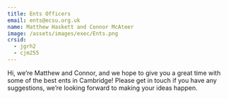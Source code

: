 ```yaml
---
title: Ents Officers
email: ents@ecsu.org.uk
name: Matthew Haskett and Connor McAteer
image: /assets/images/exec/Ents.png
crsid:
  - jgrh2
  - cjm255
---
```

Hi, we’re Matthew and Connor, and we hope to give you a great time with some of the best ents in Cambridge! Please get in touch if you have any suggestions, we’re looking forward to making your ideas happen.
